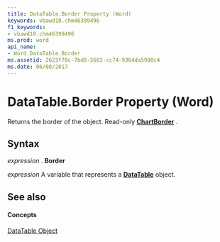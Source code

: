 ```yaml
---
title: DataTable.Border Property (Word)
keywords: vbawd10.chm46399496
f1_keywords:
- vbawd10.chm46399496
ms.prod: word
api_name:
- Word.DataTable.Border
ms.assetid: 2623f70c-7bd8-5602-cc74-9364da5980c4
ms.date: 06/08/2017
---
```



# DataTable.Border Property (Word)

Returns the border of the object. Read-only  **[ChartBorder](Word.ChartBorder.md)** .


## Syntax

 _expression_ . **Border**

 _expression_ A variable that represents a **[DataTable](Word.DataTable.md)** object.


## See also


#### Concepts


[DataTable Object](Word.DataTable.md)

